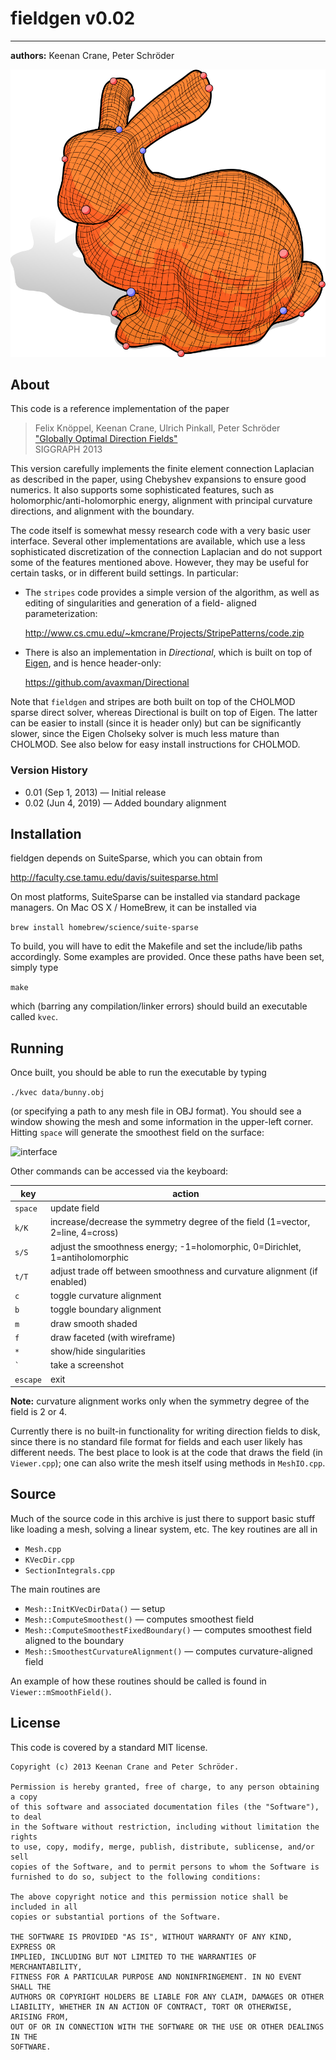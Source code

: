 # fieldgen v0.02
--------------------------------------------
**authors:** Keenan Crane, Peter Schröder

![fieldgen](icon.svg)

## About

This code is a reference implementation of the paper

   >Felix Knöppel, Keenan Crane, Ulrich Pinkall, Peter Schröder  
   ["Globally Optimal Direction Fields"](http://www.cs.cmu.edu/~kmcrane/Projects/GloballyOptimalDirectionFields/paper.pdf)  
   SIGGRAPH 2013

This version carefully implements the finite element connection Laplacian as
described in the paper, using Chebyshev expansions to ensure good numerics.  It
also supports some sophisticated features, such as holomorphic/anti-holomorphic
energy, alignment with principal curvature directions, and alignment with the
boundary.

The code itself is somewhat messy research code with a very basic user
interface.  Several other implementations are available, which use a less
sophisticated discretization of the connection Laplacian and do not support
some of the features mentioned above.  However, they may be useful for certain
tasks, or in different build settings.  In particular:

   - The `stripes` code provides a simple version of the algorithm,
     as well as editing of singularities and generation of a field-
     aligned parameterization:

       <http://www.cs.cmu.edu/~kmcrane/Projects/StripePatterns/code.zip>

   - There is also an implementation in _Directional_, which is built on
     top of [Eigen](http://eigen.tuxfamily.org), and is hence header-only:

       <https://github.com/avaxman/Directional>

Note that `fieldgen` and stripes are both built on top of the CHOLMOD sparse
direct solver, whereas Directional is built on top of Eigen.  The latter can be
easier to install (since it is header only) but can be significantly slower,
since the Eigen Cholseky solver is much less mature than CHOLMOD.  See also
below for easy install instructions for CHOLMOD.

### Version History

* 0.01 (Sep 1, 2013) — Initial release
* 0.02 (Jun 4, 2019) — Added boundary alignment

## Installation

fieldgen depends on SuiteSparse, which you can obtain from

   <http://faculty.cse.tamu.edu/davis/suitesparse.html>

On most platforms, SuiteSparse can be installed via standard
package managers.  On Mac OS X / HomeBrew, it can be installed via

   ```brew install homebrew/science/suite-sparse```

To build, you will have to edit the Makefile and set the include/lib
paths accordingly.  Some examples are provided.  Once these paths
have been set, simply type

   ```make```

which (barring any compilation/linker errors) should build an executable
called `kvec`.


## Running

Once built, you should be able to run the executable by typing

```./kvec data/bunny.obj```

(or specifying a path to any mesh file in OBJ format).  You should
see a window showing the mesh and some information in the upper-left
corner.  Hitting `space` will generate the smoothest field on the surface:

![interface](interface.jpg)

Other commands can be accessed via the keyboard:

| key      | action
| -------- | -----------------------------------------------------------------------------
|  `space` | update field
|    `k/K` | increase/decrease the symmetry degree of the field (1=vector, 2=line, 4=cross)
|    `s/S` | adjust the smoothness energy; -1=holomorphic, 0=Dirichlet, 1=antiholomorphic
|    `t/T` | adjust trade off between smoothness and curvature alignment (if enabled)
|      `c` | toggle curvature alignment
|      `b` | toggle boundary alignment
|      `m` | draw smooth shaded
|      `f` | draw faceted (with wireframe)
|      `*` | show/hide singularities
|  `` ` `` | take a screenshot
| `escape` | exit

**Note:** curvature alignment works only when the symmetry degree of the field is 2 or 4.

Currently there is no built-in functionality for writing direction fields to
disk, since there is no standard file format for fields and each user likely
has different needs.  The best place to look is at the code that draws the
field (in `Viewer.cpp`); one can also write the mesh itself using methods in
`MeshIO.cpp`.

## Source

Much of the source code in this archive is just there to support basic stuff
like loading a mesh, solving a linear system, etc.  The key routines are all in

* `Mesh.cpp`
* `KVecDir.cpp`
* `SectionIntegrals.cpp`

The main routines are


* `Mesh::InitKVecDirData()` — setup
* `Mesh::ComputeSmoothest()` — computes smoothest field
* `Mesh::ComputeSmoothestFixedBoundary()` — computes smoothest field aligned to the boundary
* `Mesh::SmoothestCurvatureAlignment()` — computes curvature-aligned field

An example of how these routines should be called is found in `Viewer::mSmoothField()`.


## License

This code is covered by a standard MIT license.

```
Copyright (c) 2013 Keenan Crane and Peter Schröder.

Permission is hereby granted, free of charge, to any person obtaining a copy
of this software and associated documentation files (the "Software"), to deal
in the Software without restriction, including without limitation the rights
to use, copy, modify, merge, publish, distribute, sublicense, and/or sell
copies of the Software, and to permit persons to whom the Software is
furnished to do so, subject to the following conditions:

The above copyright notice and this permission notice shall be included in all
copies or substantial portions of the Software.

THE SOFTWARE IS PROVIDED "AS IS", WITHOUT WARRANTY OF ANY KIND, EXPRESS OR
IMPLIED, INCLUDING BUT NOT LIMITED TO THE WARRANTIES OF MERCHANTABILITY,
FITNESS FOR A PARTICULAR PURPOSE AND NONINFRINGEMENT. IN NO EVENT SHALL THE
AUTHORS OR COPYRIGHT HOLDERS BE LIABLE FOR ANY CLAIM, DAMAGES OR OTHER
LIABILITY, WHETHER IN AN ACTION OF CONTRACT, TORT OR OTHERWISE, ARISING FROM,
OUT OF OR IN CONNECTION WITH THE SOFTWARE OR THE USE OR OTHER DEALINGS IN THE
SOFTWARE.
```

